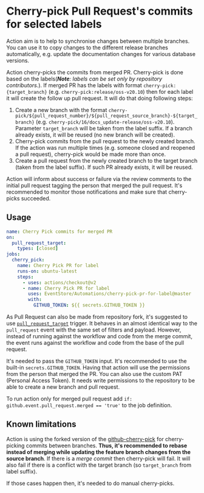# Cherry-pick Pull Request's commits for selected labels

Action aim is to help to synchronise changes between multiple branches. You can use it to copy changes to the different release branches automatically, e.g. update the documentation changes for various database versions.

Action cherry-picks the commits from merged PR. Cherry-pick is done based on the labels(_**Note**: labels can be set only by repository contributors._). If merged PR has the labels with format `cherry-pick:{target_branch}` (e.g. `cherry-pick:release/oss-v20.10`) then for each label it will create the follow up pull request. It will do that doing following steps:

1. Create a new branch with the format `cherry-pick/${pull_request_number}/${pull_request_source_branch}-${target_branch}` (e.g. `cherry-pick/16/docs_update-release/oss-v20.10`). Parameter `target_branch` will be taken from the label suffix. If a branch already exists, it will be reused (no new branch will be created).
2. Cherry-pick commits from the pull request to the newly created branch. If the action was run multiple times (e.g. someone closed and reopened a pull request), cherry-pick would be made more than once.
3. Create a pull request from the newly created branch to the target branch (taken from the label suffix). If such PR already exists, it will be reused.

Action will inform about success or failure via the review comments to the initial pull request tagging the person that merged the pull request. It's recommended to monitor those notifications and make sure that cherry-picks succeeded.

## Usage

``` yaml
name: Cherry Pick commits for merged PR
on:
  pull_request_target:
    types: [closed]
jobs:
  cherry_pick:
    name: Cherry Pick PR for label
    runs-on: ubuntu-latest
    steps:
      - uses: actions/checkout@v2
      - name: Cherry Pick PR for label
        uses: EventStore/Automations/cherry-pick-pr-for-label@master
        with:
          GITHUB_TOKEN: ${{ secrets.GITHUB_TOKEN }}
```

As Pull Request can also be made from repository fork, it's suggested to use [`pull_request_target`](https://github.blog/2020-08-03-github-actions-improvements-for-fork-and-pull-request-workflows/) trigger. It behaves in an almost identical way to the `pull_request` event with the same set of filters and payload. However, instead of running against the workflow and code from the merge commit, the event runs against the workflow and code from the base of the pull request.  

It's needed to pass the `GITHUB_TOKEN` input. It's recommended to use the built-in `secrets.GITHUB_TOKEN`. Having that action will use the permissions from the person that merged the PR. You can also use the custom PAT (Personal Access Token). It needs write permissions to the repository to be able to create a new branch and pull request.

To run action only for merged pull request add `if: github.event.pull_request.merged == 'true'` to the job definition.

## Known limitations

Action is using the forked version of the [github-cherry-pick](https://github.com/tibdex/github-cherry-pick/) for cherry-picking commits between branches. **Thus, it's recommended to rebase instead of merging while updating the feature branch changes from the source branch**. If there is a *merge commit* then cherry-pick will fail. It will also fail if there is a conflict with the target branch (so `target_branch` from label suffix).

If those cases happen then, it's needed to do manual cherry-picks. 
